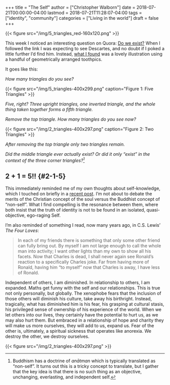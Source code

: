+++
title = "The Self"
author = ["Christopher Walborn"]
date = 2018-07-21T00:00:00-04:00
lastmod = 2018-07-21T11:28:07-04:00
tags = ["identity", "community"]
categories = ["Living in the world"]
draft = false
+++

{{< figure src="/img/5_triangles_red-160x120.png" >}}

This week I noticed an interesting question on Quora: [Do we exist?](https://www.quora.com/Do-we-exist) When I
followed the link I was expecting to see Descartes, and no doubt if I poked a
little further I&rsquo;d find him. Instead, [what I found](https://www.quora.com/Do-we-exist/answer/Hannah-Yang-4) was a lovely illustration
using a handful of geometrically arranged toothpics. <!--more-->

It goes like this:

_How many triangles do you see?_

{{< figure src="/img/5_triangles-400x299.png" caption="Figure 1: Five Triangles" >}}

_Five, right? Three upright triangles, one inverted triangle, and the whole
thing taken together forms a fifth triangle._

_Remove the top triangle. How many triangles do you see now?_

{{< figure src="/img/2_triangles-400x297.png" caption="Figure 2: Two Triangles" >}}

_After removing the top triangle only two triangles remain._

_Did the middle triangle ever actually exist? Or did it only &ldquo;exist&rdquo; in the
context of the three corner triangles?[^fn:1]_


## 2 + 1 = 5!! {#2-1-5}

This immediately reminded me of my own thoughts about self-knowledge, which I
touched on briefly in a [recent post](/post/20180607-peoples_stories). I&rsquo;m not about to debate the merits of the
Christian concept of the soul versus the Buddhist concept of &ldquo;non-self&rdquo;. What I
find compelling is the resonance between them, where both insist that the truth
of identity is not to be found in an isolated, quasi-objective, ego-raging Self.

I&rsquo;m also reminded of something I read, now many years ago, in C.S. Lewis&rsquo; _The
Four Loves_:

> In each of my friends there is something that only some other friend can fully
> bring out. By myself I am not large enough to call the whole man into activity;
> I want other lights than my own to show all his facets. Now that Charles is
> dead, I shall never again see Ronald’s reaction to a specifically Charles joke.
> Far from having more of Ronald, having him “to myself” now that Charles is away,
> I have less of Ronald.

Independent of others, I am diminished. In relationship to others, I am
expanded. Maths get funny with the self and our relationships. This is true not
only personally, but globally. The xenophobe fears that the inclusion of those
others will diminish his culture, take away his birthright. Instead, tragically,
what has diminished him is his fear, his grasping at cultural stasis, his
privileged sense of ownership of his experience of the world. When we let
others into our lives, they certainly have the potential to hurt us, as we may
also hurt them. But embraced in a relationship of hope and charity they will
make us more ourselves, they will add to us, expand us. Fear of the other is,
ultimately, a spiritual sickness that operates like anorexia. We destroy the
other, we destroy ourselves.

{{< figure src="/img/2_triangles-400x297.png" >}}

[^fn:1]: Buddhism has a doctrine of _anātman_ which is typically translated as &ldquo;non-self&rdquo;. It turns out this is a tricky concept to translate, but I gather that the key idea is that there is no such thing as an objective, unchanging, everlasting, and independent self.
